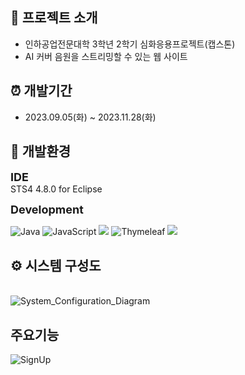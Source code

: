 ## :mag_right: 프로젝트 소개
- 인하공업전문대학 3학년 2학기 심화응용프로젝트(캡스톤)
- AI 커버 음원을 스트리밍할 수 있는 웹 사이트

## ⏰ 개발기간 
- 2023.09.05(화) ~ 2023.11.28(화)

## :hammer: 개발환경
<span style="font-size: 18px;">**IDE**</span>
<br>STS4 4.8.0 for Eclipse

<span style="font-size: 18px;">**Development**</span>


![Java](https://img.shields.io/badge/java-%23ED8B00.svg?style=for-the-badge&logo=openjdk&logoColor=white)
![JavaScript](https://img.shields.io/badge/javascript-%23323330.svg?style=for-the-badge&logo=javascript&logoColor=%23F7DF1E)
<img src="https://img.shields.io/badge/springboot-6DB33F?style=for-the-badge&logo=springboot&logoColor=white">
![Thymeleaf](https://img.shields.io/badge/Thymeleaf-%23005C0F.svg?style=for-the-badge&logo=Thymeleaf&logoColor=white)
<img src="https://img.shields.io/badge/mysql-4479A1?style=for-the-badge&logo=mysql&logoColor=white"> 


## ⚙ 시스템 구성도
<br>![System_Configuration_Diagram](https://github.com/Evon99/CapStone/assets/116507716/0df8733c-97a2-462a-a3ce-be2be4bde659)


## 주요기능 
![SignUp](https://github.com/Evon99/CapStone/assets/116507716/4734ffff-d32c-40ec-a734-03739b85d295)
